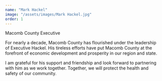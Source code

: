 ```yaml
---
name: "Mark Hackel"
image: "/assets/images/Mark Hackel.jpg"
order: 1
---
```

Macomb County Executive

For nearly a decade, Macomb County has flourished under the leadership of Executive Hackel. His tireless efforts have put Macomb County at the forefront of economic development and prosperity in our region and state.

I am grateful for his support and friendship and look forward to partnering with him as we work together. Together, we will protect the health and safety of our community.
<!--More-->